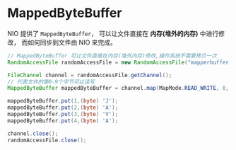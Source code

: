# MappedByteBuffer
NIO  提供了 `MappedByteBuffer`， 可以让文件直接在 **内存(堆外的内存)** 中进行修改， 而如何同步到文件由 NIO 来完成。

```java
// MappedByteBuffer 可让文件直接在内存(堆外内存)修改,操作系统不需要拷贝一次
RandomAccessFile randomAccessFile = new RandomAccessFile("mapperbuffer.txt","rw");

FileChannel channel = randomAccessFile.getChannel();
// 代表文件的第0-9个字节可以读写
MappedByteBuffer mappedByteBuffer = channel.map(MapMode.READ_WRITE, 0, 10);

mappedByteBuffer.put(1,(byte) 'J');
mappedByteBuffer.put(2,(byte) 'A');
mappedByteBuffer.put(3,(byte) 'V');
mappedByteBuffer.put(4,(byte) 'A');

channel.close();
randomAccessFile.close();
```
